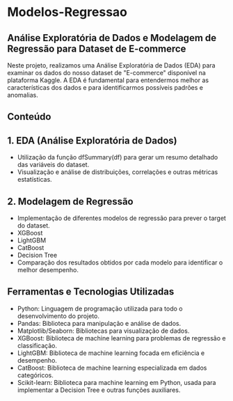 # Modelos-Regressao

## Análise Exploratória de Dados e Modelagem de Regressão para Dataset de E-commerce

Neste projeto, realizamos uma Análise Exploratória de Dados (EDA) para examinar os dados do nosso dataset de "E-commerce" disponível na plataforma Kaggle. 
A EDA é fundamental para entendermos melhor as características dos dados e para identificarmos possíveis padrões e anomalias.

## Conteúdo
## 1. EDA (Análise Exploratória de Dados)
 *  Utilização da função dfSummary(df) para gerar um resumo detalhado das variáveis do dataset.
 *  Visualização e análise de distribuições, correlações e outras métricas estatísticas.
## 2. Modelagem de Regressão
*  Implementação de diferentes modelos de regressão para prever o target do dataset.
  *  XGBoost
  *  LightGBM
  *  CatBoost
  *  Decision Tree
*  Comparação dos resultados obtidos por cada modelo para identificar o melhor desempenho.

## Ferramentas e Tecnologias Utilizadas
* Python: Linguagem de programação utilizada para todo o desenvolvimento do projeto.
* Pandas: Biblioteca para manipulação e análise de dados.
* Matplotlib/Seaborn: Bibliotecas para visualização de dados.
* XGBoost: Biblioteca de machine learning para problemas de regressão e classificação.
* LightGBM: Biblioteca de machine learning focada em eficiência e desempenho.
* CatBoost: Biblioteca de machine learning especializada em dados categóricos.
* Scikit-learn: Biblioteca para machine learning em Python, usada para implementar a Decision Tree e outras funções auxiliares.
